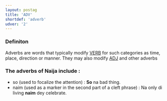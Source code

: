 ```yaml
---
layout: postag
title: 'ADV'
shortdef: 'adverb'
udver: '2'
---
```


### Definiton 

Adverbs are words that typically modify [VERB]() for such categories as time, place, direction or manner. They may also modify [ADJ]() and other adverbs

### The adverbs of Naija include :

- so (used to focalize the attention) : <b>So</b> na bad thing.
- naim (used as a marker in the second part of a cleft phrase) : Na only di living <b>naim</b> dey celebrate.
<!-- Interlanguage links updated Út zář 29 20:31:26 CEST 2020 -->
